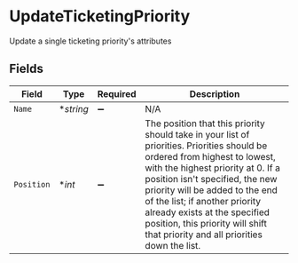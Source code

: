 # UpdateTicketingPriority

Update a single ticketing priority's attributes


## Fields

| Field                                                                                                                                                                                                                                                                                                                                                                                     | Type                                                                                                                                                                                                                                                                                                                                                                                      | Required                                                                                                                                                                                                                                                                                                                                                                                  | Description                                                                                                                                                                                                                                                                                                                                                                               |
| ----------------------------------------------------------------------------------------------------------------------------------------------------------------------------------------------------------------------------------------------------------------------------------------------------------------------------------------------------------------------------------------- | ----------------------------------------------------------------------------------------------------------------------------------------------------------------------------------------------------------------------------------------------------------------------------------------------------------------------------------------------------------------------------------------- | ----------------------------------------------------------------------------------------------------------------------------------------------------------------------------------------------------------------------------------------------------------------------------------------------------------------------------------------------------------------------------------------- | ----------------------------------------------------------------------------------------------------------------------------------------------------------------------------------------------------------------------------------------------------------------------------------------------------------------------------------------------------------------------------------------- |
| `Name`                                                                                                                                                                                                                                                                                                                                                                                    | **string*                                                                                                                                                                                                                                                                                                                                                                                 | :heavy_minus_sign:                                                                                                                                                                                                                                                                                                                                                                        | N/A                                                                                                                                                                                                                                                                                                                                                                                       |
| `Position`                                                                                                                                                                                                                                                                                                                                                                                | **int*                                                                                                                                                                                                                                                                                                                                                                                    | :heavy_minus_sign:                                                                                                                                                                                                                                                                                                                                                                        | The position that this priority should take in your list of priorities. Priorities should be ordered from highest to lowest, with the highest priority at 0. If a position isn't specified, the new priority will be added to the end of the list; if another priority already exists at the specified position, this priority will shift that priority and all priorities down the list. |